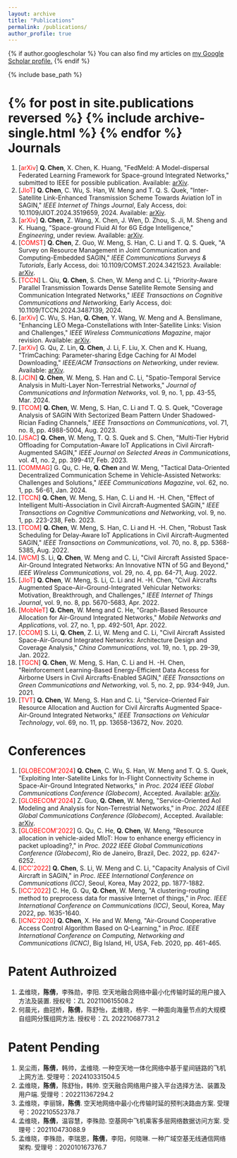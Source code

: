 ```yaml
---
layout: archive
title: "Publications"
permalink: /publications/
author_profile: true
---
```


{% if author.googlescholar %}
  You can also find my articles on <u><a href="{{author.googlescholar}}">my Google Scholar profile</a>.</u>
{% endif %}

{% include base_path %}

{% for post in site.publications reversed %}
  {% include archive-single.html %}
{% endfor %}
Journals
==

1.  \[<font color = "red">arXiv</font>\] **Q. Chen**, X. Chen, K. Huang, "FedMeld: A Model-dispersal Federated Learning Framework for Space-ground Integrated Networks," submitted to IEEE for possible publication. Available: [arXiv](https://arxiv.org/abs/2412.17231).
2.  \[<font color = "red">JIoT</font>\] **Q. Chen**, C. Wu, S. Han, W. Meng and T. Q. S. Quek, "Inter-Satellite Link-Enhanced Transmission Scheme Towards Aviation IoT in SAGIN," *IEEE Internet of Things Journal*, Ealy Access, doi: 10.1109/JIOT.2024.3519659, 2024. Available: [arXiv](https://arxiv.org/abs/2405.18919).
3.  \[<font color = "red">arXiv</font>\] **Q. Chen**, Z. Wang, X. Chen, J. Wen, D. Zhou, S. Ji, M. Sheng and K. Huang, "Space-ground Fluid AI for 6G Edge Intelligence," *Engineering*, under review. Available: [arXiv](https://arxiv.org/abs/2411.15845).
4.  \[<font color = "red">COMST</font>\] **Q. Chen**, Z. Guo, W. Meng, S. Han, C. Li and T. Q. S. Quek, "A Survey on Resource Management in Joint Communication and Computing-Embedded SAGIN," *IEEE Communications Surveys & Tutorials*, Early Access, doi: 10.1109/COMST.2024.3421523. Available: [arXiv](https://arxiv.org/abs/2403.17400).
5.  \[<font color = "red">TCCN</font>\] L. Qiu, **Q. Chen**, S. Chen, W. Meng and C. Li, "Priority-Aware Parallel Transmission Towards Dense Satellite Remote Sensing and Communication Integrated Networks," *IEEE Transactions on Cognitive Communications and Networking*, Early Access, doi: 10.1109/TCCN.2024.3487139, 2024.
6.  \[<font color = "red">arXiv</font>\] C. Wu, S. Han, **Q. Chen**, Y. Wang, W. Meng and A. Benslimane, "Enhancing LEO Mega-Constellations with Inter-Satellite Links: Vision and Challenges," *IEEE Wireless Communications Magazine*, major revision. Available: [arXiv](https://arxiv.org/abs/2406.05078).
7.  \[<font color = "red">arXiv</font>\] G. Qu, Z. Lin, **Q. Chen**, J. Li, F. Liu, X. Chen and K. Huang, "TrimCaching: Parameter-sharing Edge Caching for AI Model Downloading," *IEEE/ACM Transactions on Networking*, under review. Available: [arXiv](https://arxiv.org/abs/2404.14204).
8.  \[<font color = "red">JCIN</font>\] **Q. Chen**, W. Meng, S. Han and C. Li, "Spatio-Temporal Service Analysis in Multi-Layer Non-Terrestrial Networks," *Journal of Communications and Information Networks*,  vol. 9, no. 1, pp. 43-55, Mar. 2024.
9.  \[<font color = "red">TCOM</font>\] **Q. Chen**, W. Meng, S. Han, C. Li and T. Q. S. Quek, "Coverage Analysis of SAGIN With Sectorized Beam Pattern Under Shadowed-Rician Fading Channels," *IEEE Transactions on Communications*, vol. 71, no. 8, pp. 4988-5004, Aug. 2023.
10.  \[<font color = "red">JSAC</font>\] **Q. Chen**, W. Meng, T. Q. S. Quek and S. Chen, "Multi-Tier Hybrid Offloading for Computation-Aware IoT Applications in Civil Aircraft-Augmented SAGIN," *IEEE Journal on Selected Areas in Communications*, vol. 41, no. 2, pp. 399-417, Feb. 2023.
11.  \[<font color = "red">COMMAG</font>\] G. Qu, C. He, **Q. Chen** and W. Meng, "Tactical Data-Oriented Decentralized Communication Scheme in Vehicle-Assisted Networks: Challenges and Solutions," *IEEE Communications Magazine*,  vol. 62, no. 1, pp. 56-61, Jan. 2024.
12.  \[<font color = "red">TCCN</font>\] **Q. Chen**, W. Meng, S. Han, C. Li and H. -H. Chen, "Effect of Intelligent Multi-Association in Civil Aircraft-Augmented SAGIN," *IEEE Transactions on Cognitive Communications and Networking*, vol. 9, no. 1, pp. 223-238, Feb. 2023.
13. \[<font color = "red">TCOM</font>\] **Q. Chen**, W. Meng, S. Han, C. Li and H. -H. Chen, "Robust Task Scheduling for Delay-Aware IoT Applications in Civil Aircraft-Augmented SAGIN," *IEEE Transactions on Communications*, vol. 70, no. 8, pp. 5368-5385, Aug. 2022.
14. \[<font color = "red">WCM</font>\] S. Li, **Q. Chen**, W. Meng and C. Li, "Civil Aircraft Assisted Space-Air-Ground Integrated Networks: An Innovative NTN of 5G and Beyond," *IEEE Wireless Communications*, vol. 29, no. 4, pp. 64-71, Aug. 2022.
15. \[<font color = "red">JIoT</font>\] **Q. Chen**, W. Meng, S. Li, C. Li and H. -H. Chen, "Civil Aircrafts Augmented Space–Air–Ground-Integrated Vehicular Networks: Motivation, Breakthrough, and Challenges," *IEEE Internet of Things Journal*, vol. 9, no. 8, pp. 5670-5683, Apr. 2022.
16. \[<font color = "red">MobNeT</font>\] **Q. Chen**, W. Meng and C. He, "Graph-Based Resource Allocation for Air-Ground Integrated Networks," *Mobile Networks and Applications*, vol. 27, no. 1, pp. 492-501, Apr. 2022.
17. \[<font color = "red">CCOM</font>\] S. Li, **Q. Chen**, Z. Li, W. Meng and C. Li, "Civil Aircraft Assisted Space-Air-Ground Integrated Networks: Architecture Design and Coverage Analysis," *China Communications*, vol. 19, no. 1, pp. 29-39, Jan. 2022.
18. \[<font color = "red">TGCN</font>\] **Q. Chen**, W. Meng, S. Han, C. Li and H. -H. Chen, "Reinforcement Learning-Based Energy-Efficient Data Access for Airborne Users in Civil Aircrafts-Enabled SAGIN," *IEEE Transactions on Green Communications and Networking*, vol. 5, no. 2, pp. 934-949, Jun. 2021.
19. \[<font color = "red">TVT</font>\] **Q. Chen**, W. Meng, S. Han and C. Li, "Service-Oriented Fair Resource Allocation and Auction for Civil Aircrafts Augmented Space-Air-Ground Integrated Networks," *IEEE Transactions on Vehicular Technology*, vol. 69, no. 11, pp. 13658-13672, Nov. 2020.



Conferences
==

1. \[<font color = "red">GLOBECOM'2024</font>\] **Q. Chen**, C. Wu, S. Han, W. Meng and T. Q. S. Quek, "Exploiting Inter-Satellite Links for In-Flight Connectivity Scheme in Space-Air-Ground Integrated Networks," in *Proc. 2024 IEEE Global Communications Conference (Globecom)*, Accepted. Available: [arXiv](https://arxiv.org/abs/2405.18919).
2.  \[<font color = "red">GLOBECOM'2024</font>\] Z. Guo, **Q. Chen**, W. Meng, "Service-Oriented AoI Modeling and Analysis for Non-Terrestrial Networks," in *Proc. 2024 IEEE Global Communications Conference (Globecom)*, Accepted. Available: [arXiv](https://arxiv.org/pdf/2408.17051).
3. \[<font color = "red">GLOBECOM'2022</font>\] G. Qu, C. He, **Q. Chen**, W. Meng, "Resource allocation in vehicle-aided MIoT: How to enhance energy efficiency in packet uploading?," in *Proc. 2022 IEEE Global Communications Conference (Globecom)*, Rio de Janeiro, Brazil, Dec. 2022, pp. 6247-6252.
4. \[<font color = "red">ICC'2022</font>\] **Q. Chen**, S. Li, W. Meng and C. Li, "Capacity Analysis of Civil Aircraft in SAGIN," in *Proc. IEEE International Conference on Communications (ICC)*, Seoul, Korea, May 2022, pp. 1877-1882.
5. \[<font color = "red">ICC'2022</font>\] C. He, G. Qu, **Q. Chen**, W. Meng, "A clustering-routing method to preprocess data for massive Internet of things," in *Proc. IEEE International Conference on Communications (ICC)*, Seoul, Korea, May 2022, pp. 1635-1640.
6. \[<font color = "red">ICNC'2020</font>\] **Q. Chen**, X. He and W. Meng, "Air-Ground Cooperative Access Control Algorithm Based on Q-Learning," in *Proc. IEEE International Conference on Computing, Networking and Communications (ICNC)*, Big Island, HI, USA, Feb. 2020, pp. 461-465.


Patent Authroized
==

1. 孟维晓，**陈倩**，李殊勋，李阳. 空天地融合网络中最小化传输时延的用户接入方法及装置. 授权号：ZL 202110615508.2
2. 何晨光，曲冠桥，**陈倩**，陈舒怡，孟维晓，杨宇. 一种面向海量节点的大规模自组网分簇组网方法. 授权号：ZL 202210687731.2

Patent Pending
==
1. 吴尘雨，**陈倩**，韩帅，孟维晓. 一种空天地一体化网络中基于星间链路的飞机上网方法. 受理号：202410331504.5
2. 孟维晓，**陈倩**，陈舒怡，韩帅. 空天融合网络用户接入平台选择方法、装置及用户端. 受理号：202211367294.2
3. 孟维晓，李丽锦，**陈倩**. 空天地网络中最小化传输时延的预判决路由方案. 受理号：202210552378.7
4. 孟维晓，**陈倩**，温容慧，李殊勋. 空基网中飞机乘客多层网络数据访问方案. 受理号：202110473088.9
5. 孟维晓，李殊勋，李瑞恩，**陈倩**，李阳，何晓琳. 一种广域空基无线通信网络架构. 受理号：202010167376.7

